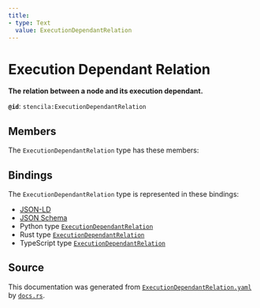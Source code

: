 ```yaml
---
title:
- type: Text
  value: ExecutionDependantRelation
---
```


# Execution Dependant Relation

**The relation between a node and its execution dependant.**

**`@id`**: `stencila:ExecutionDependantRelation`

## Members

The `ExecutionDependantRelation` type has these members:



## Bindings

The `ExecutionDependantRelation` type is represented in these bindings:

- [JSON-LD](https://stencila.dev/ExecutionDependantRelation.jsonld)
- [JSON Schema](https://stencila.dev/ExecutionDependantRelation.schema.json)
- Python type [`ExecutionDependantRelation`](https://github.com/stencila/stencila/blob/main/python/stencila/types/execution_dependant_relation.py)
- Rust type [`ExecutionDependantRelation`](https://github.com/stencila/stencila/blob/main/rust/schema/src/types/execution_dependant_relation.rs)
- TypeScript type [`ExecutionDependantRelation`](https://github.com/stencila/stencila/blob/main/typescript/src/types/ExecutionDependantRelation.ts)

## Source

This documentation was generated from [`ExecutionDependantRelation.yaml`](https://github.com/stencila/stencila/blob/main/schema/ExecutionDependantRelation.yaml) by [`docs.rs`](https://github.com/stencila/stencila/blob/main/rust/schema-gen/src/docs.rs).